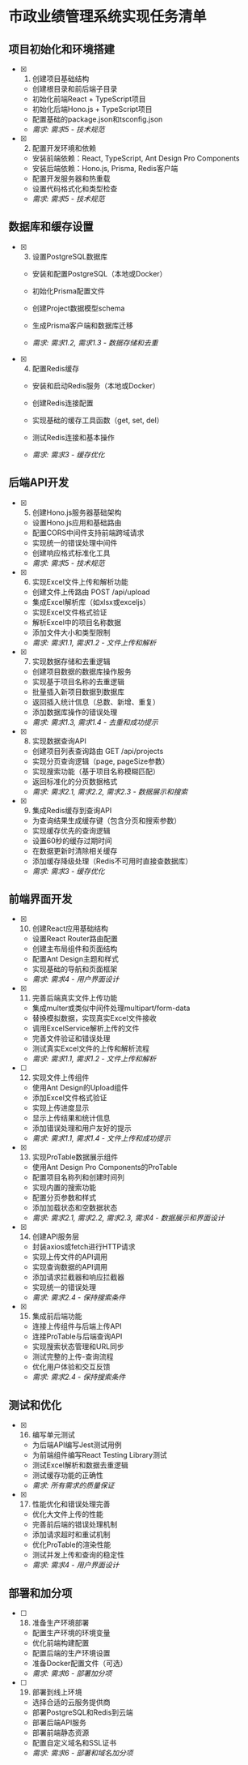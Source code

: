 # 市政业绩管理系统实现任务清单

## 项目初始化和环境搭建

- [x] 1. 创建项目基础结构



  - 创建根目录和前后端子目录
  - 初始化前端React + TypeScript项目
  - 初始化后端Hono.js + TypeScript项目
  - 配置基础的package.json和tsconfig.json
  - _需求: 需求5 - 技术规范_

- [x] 2. 配置开发环境和依赖



  - 安装前端依赖：React, TypeScript, Ant Design Pro Components
  - 安装后端依赖：Hono.js, Prisma, Redis客户端
  - 配置开发服务器和热重载
  - 设置代码格式化和类型检查
  - _需求: 需求5 - 技术规范_

## 数据库和缓存设置

- [x] 3. 设置PostgreSQL数据库





  - 安装和配置PostgreSQL（本地或Docker）
  - 初始化Prisma配置文件
  - 创建Project数据模型schema
  - 生成Prisma客户端和数据库迁移



  - _需求: 需求1.2, 需求1.3 - 数据存储和去重_

- [x] 4. 配置Redis缓存
  - 安装和启动Redis服务（本地或Docker）
  - 创建Redis连接配置
  - 实现基础的缓存工具函数（get, set, del）



  - 测试Redis连接和基本操作
  - _需求: 需求3 - 缓存优化_

## 后端API开发





- [x] 5. 创建Hono.js服务器基础架构
  - 设置Hono.js应用和基础路由
  - 配置CORS中间件支持前端跨域请求
  - 实现统一的错误处理中间件
  - 创建响应格式标准化工具
  - _需求: 需求5 - 技术规范_

- [x] 6. 实现Excel文件上传和解析功能




  - 创建文件上传路由 POST /api/upload
  - 集成Excel解析库（如xlsx或exceljs）
  - 实现Excel文件格式验证
  - 解析Excel中的项目名称数据
  - 添加文件大小和类型限制
  - _需求: 需求1.1, 需求1.2 - 文件上传和解析_

- [x] 7. 实现数据存储和去重逻辑



  - 创建项目数据的数据库操作服务
  - 实现基于项目名称的去重逻辑
  - 批量插入新项目数据到数据库
  - 返回插入统计信息（总数、新增、重复）
  - 添加数据库操作的错误处理
  - _需求: 需求1.3, 需求1.4 - 去重和成功提示_

- [x] 8. 实现数据查询API



  - 创建项目列表查询路由 GET /api/projects
  - 实现分页查询逻辑（page, pageSize参数）
  - 实现搜索功能（基于项目名称模糊匹配）
  - 返回标准化的分页数据格式
  - _需求: 需求2.1, 需求2.2, 需求2.3 - 数据展示和搜索_

- [x] 9. 集成Redis缓存到查询API





  - 为查询结果生成缓存键（包含分页和搜索参数）
  - 实现缓存优先的查询逻辑
  - 设置60秒的缓存过期时间
  - 在数据更新时清除相关缓存
  - 添加缓存降级处理（Redis不可用时直接查数据库）
  - _需求: 需求3 - 缓存优化_

## 前端界面开发

- [x] 10. 创建React应用基础结构


  - 设置React Router路由配置
  - 创建主布局组件和页面结构
  - 配置Ant Design主题和样式
  - 实现基础的导航和页面框架
  - _需求: 需求4 - 用户界面设计_

- [x] 11. 完善后端真实文件上传功能







  - 集成multer或类似中间件处理multipart/form-data
  - 替换模拟数据，实现真实Excel文件接收
  - 调用ExcelService解析上传的文件
  - 完善文件验证和错误处理
  - 测试真实Excel文件的上传和解析流程
  - _需求: 需求1.1, 需求1.2 - 文件上传和解析_

- [ ] 12. 实现文件上传组件







  - 使用Ant Design的Upload组件
  - 添加Excel文件格式验证
  - 实现上传进度显示
  - 显示上传结果和统计信息
  - 添加错误处理和用户友好的提示
  - _需求: 需求1.1, 需求1.4 - 文件上传和成功提示_

- [x] 13. 实现ProTable数据展示组件




  - 使用Ant Design Pro Components的ProTable
  - 配置项目名称列和创建时间列
  - 实现内置的搜索功能
  - 配置分页参数和样式
  - 添加加载状态和空数据状态
  - _需求: 需求2.1, 需求2.2, 需求2.3, 需求4 - 数据展示和界面设计_

- [x] 14. 创建API服务层
  - 封装axios或fetch进行HTTP请求
  - 实现上传文件的API调用
  - 实现查询数据的API调用
  - 添加请求拦截器和响应拦截器
  - 实现统一的错误处理
  - _需求: 需求2.4 - 保持搜索条件_

- [x] 15. 集成前后端功能


  - 连接上传组件与后端上传API
  - 连接ProTable与后端查询API
  - 实现搜索状态管理和URL同步
  - 测试完整的上传-查询流程
  - 优化用户体验和交互反馈
  - _需求: 需求2.4 - 保持搜索条件_

## 测试和优化

- [x] 16. 编写单元测试
  - 为后端API编写Jest测试用例
  - 为前端组件编写React Testing Library测试
  - 测试Excel解析和数据去重逻辑
  - 测试缓存功能的正确性
  - _需求: 所有需求的质量保证_

- [x] 17. 性能优化和错误处理完善
  - 优化大文件上传的性能
  - 完善前后端的错误处理机制
  - 添加请求超时和重试机制
  - 优化ProTable的渲染性能
  - 测试并发上传和查询的稳定性
  - _需求: 需求4 - 用户界面设计_

## 部署和加分项

- [ ] 18. 准备生产环境部署
  - 配置生产环境的环境变量
  - 优化前端构建配置
  - 配置后端的生产环境设置
  - 准备Docker配置文件（可选）
  - _需求: 需求6 - 部署加分项_

- [ ] 19. 部署到线上环境
  - 选择合适的云服务提供商
  - 部署PostgreSQL和Redis到云端
  - 部署后端API服务
  - 部署前端静态资源
  - 配置自定义域名和SSL证书
  - _需求: 需求6 - 部署和域名加分项_